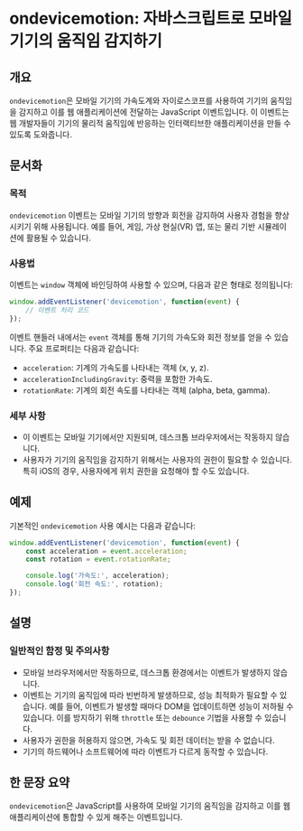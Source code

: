 <!--
Meta Description: # ondevicemotion: 자바스크립트로 모바일 기기의 움직임 감지하기 ## 개요 `ondevicemotion`은 모바일 기기의 가속도계와 자이로스코프를 사용하여 기기의 움직임을 감지하고 이를 웹 애플리케이션에 전달하는 JavaScript 이벤트입니다. 이 이벤트...
Meta Keywords: 기기의, 있습니다, 모바일, ondevicemotion, 이벤트는
-->

# ondevicemotion: 자바스크립트로 모바일 기기의 움직임 감지하기

## 개요
`ondevicemotion`은 모바일 기기의 가속도계와 자이로스코프를 사용하여 기기의 움직임을 감지하고 이를 웹 애플리케이션에 전달하는 JavaScript 이벤트입니다. 이 이벤트는 웹 개발자들이 기기의 물리적 움직임에 반응하는 인터랙티브한 애플리케이션을 만들 수 있도록 도와줍니다.

## 문서화
### 목적
`ondevicemotion` 이벤트는 모바일 기기의 방향과 회전을 감지하여 사용자 경험을 향상시키기 위해 사용됩니다. 예를 들어, 게임, 가상 현실(VR) 앱, 또는 물리 기반 시뮬레이션에 활용될 수 있습니다.

### 사용법
이벤트는 `window` 객체에 바인딩하여 사용할 수 있으며, 다음과 같은 형태로 정의됩니다:

```javascript
window.addEventListener('devicemotion', function(event) {
    // 이벤트 처리 코드
});
```

이벤트 핸들러 내에서는 `event` 객체를 통해 기기의 가속도와 회전 정보를 얻을 수 있습니다. 주요 프로퍼티는 다음과 같습니다:
- `acceleration`: 기계의 가속도를 나타내는 객체 (x, y, z).
- `accelerationIncludingGravity`: 중력을 포함한 가속도.
- `rotationRate`: 기계의 회전 속도를 나타내는 객체 (alpha, beta, gamma).

### 세부 사항
- 이 이벤트는 모바일 기기에서만 지원되며, 데스크톱 브라우저에서는 작동하지 않습니다.
- 사용자가 기기의 움직임을 감지하기 위해서는 사용자의 권한이 필요할 수 있습니다. 특히 iOS의 경우, 사용자에게 위치 권한을 요청해야 할 수도 있습니다.

## 예제
기본적인 `ondevicemotion` 사용 예시는 다음과 같습니다:

```javascript
window.addEventListener('devicemotion', function(event) {
    const acceleration = event.acceleration;
    const rotation = event.rotationRate;

    console.log('가속도:', acceleration);
    console.log('회전 속도:', rotation);
});
```

## 설명
### 일반적인 함정 및 주의사항
- 모바일 브라우저에서만 작동하므로, 데스크톱 환경에서는 이벤트가 발생하지 않습니다.
- 이벤트는 기기의 움직임에 따라 빈번하게 발생하므로, 성능 최적화가 필요할 수 있습니다. 예를 들어, 이벤트가 발생할 때마다 DOM을 업데이트하면 성능이 저하될 수 있습니다. 이를 방지하기 위해 `throttle` 또는 `debounce` 기법을 사용할 수 있습니다.
- 사용자가 권한을 허용하지 않으면, 가속도 및 회전 데이터는 받을 수 없습니다.
- 기기의 하드웨어나 소프트웨어에 따라 이벤트가 다르게 동작할 수 있습니다.

## 한 문장 요약
`ondevicemotion`은 JavaScript를 사용하여 모바일 기기의 움직임을 감지하고 이를 웹 애플리케이션에 통합할 수 있게 해주는 이벤트입니다.
